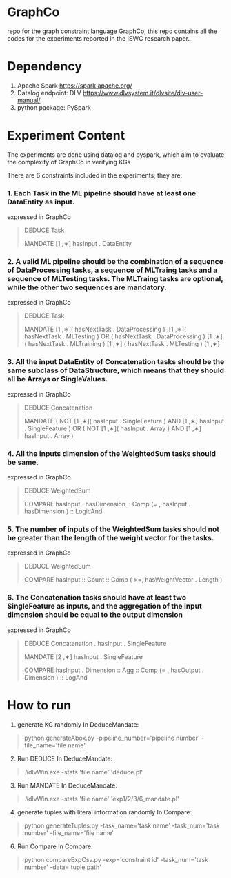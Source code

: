 # GraphCo
repo for the graph constraint language GraphCo, this repo contains all the codes for the experiments reported in the ISWC research paper.

# Dependency
1. Apache Spark   https://spark.apache.org/
2. Datalog endpoint: DLV     https://www.dlvsystem.it/dlvsite/dlv-user-manual/
3. python package:
  PySpark
  
  
# Experiment Content
The experiments are done using datalog and pyspark, which aim to evaluate the complexity of GraphCo in verifying KGs

There are 6 constraints included in the experiments, they are:
### 1. Each Task in the ML pipeline should have at least one DataEntity as input.
  expressed in GraphCo
  > DEDUCE Task
  > 
  > MANDATE [1 ,∗] hasInput . DataEntity
### 2. A valid ML pipeline should be the combination of a sequence of DataProcessing tasks, a sequence of MLTraing tasks and a sequence of MLTesting tasks. The MLTraing tasks are optional, while the other two sequences are mandatory.
  expressed in GraphCo
  > DEDUCE Task
  > 
  > MANDATE [1 ,∗]( hasNextTask . DataProcessing ) .[1 ,∗]( hasNextTask . MLTesting ) OR ( hasNextTask . DataProcessing ) [1 ,∗].( hasNextTask . MLTraining ) [1 ,∗].(
hasNextTask . MLTesting ) [1 ,∗]

### 3. All the input DataEntity of Concatenation tasks should be the same subclass of DataStructure, which means that they should all be Arrays or SingleValues.
  expressed in GraphCo
  > DEDUCE Concatenation
  > 
  > MANDATE ( NOT [1 ,∗]( hasInput . SingleFeature ) AND [1 ,∗] hasInput .
SingleFeature ) OR ( NOT [1 ,∗]( hasInput . Array ) AND [1 ,∗] hasInput . Array )
### 4. All the inputs dimension of the WeightedSum tasks should be same.
  expressed in GraphCo
  > DEDUCE WeightedSum
  > 
  > COMPARE hasInput . hasDimension :: Comp (= , hasInput . hasDimension ) :: LogicAnd
### 5. The number of inputs of the WeightedSum tasks should not be greater than the length of the weight vector for the tasks.
  expressed in GraphCo
  > DEDUCE WeightedSum
  > 
  > COMPARE hasInput :: Count :: Comp ( >=, hasWeightVector . Length )
### 6. The Concatenation tasks should have at least two SingleFeature as inputs, and the aggregation of the input dimension should be equal to the output dimension
  expressed in GraphCo
  > DEDUCE Concatenation . hasInput . SingleFeature
  > 
  > MANDATE [2 ,∗] hasInput . SingleFeature
  > 
  > COMPARE hasInput . Dimension :: Agg :: Comp (= , hasOutput . Dimension ) :: LogAnd


# How to run
1. generate KG randomly
  In DeduceMandate\:
  >python generateAbox.py -pipeline_number='pipeline number' -file_name='file name'
2. Run DEDUCE
  In DeduceMandate\: 
  >.\dlvWin.exe -stats 'file name' 'deduce.pl'
3. Run MANDATE
  In DeduceMandate\: 
  >.\dlvWin.exe -stats 'file name' 'exp1/2/3/6_mandate.pl'
4. generate tuples with literal information randomly
  In Compare\:
  >python generateTuples.py -task_name='task name' -task_num='task number' -file_name='file name'
6. Run Compare
  In Compare\:
  >python compareExpCsv.py -exp='constraint id' -task_num='task number' -data='tuple path'


